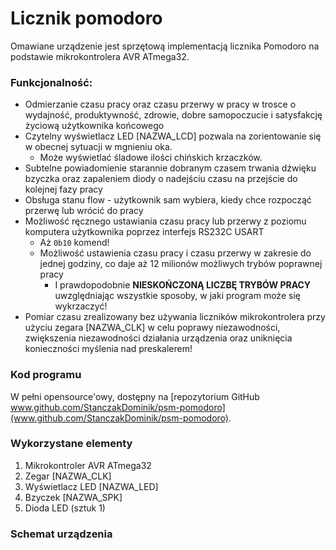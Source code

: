 # Licznik pomodoro

Omawiane urządzenie jest sprzętową implementacją licznika Pomodoro na podstawie mikrokontrolera AVR ATmega32.

### Funkcjonalność:
* Odmierzanie czasu pracy oraz czasu przerwy w pracy w trosce o wydajność, produktywność, zdrowie, dobre samopoczucie i satysfakcję życiową użytkownika końcowego
* Czytelny wyświetlacz LED [NAZWA_LCD] pozwala na zorientowanie się w obecnej sytuacji w mgnieniu oka.
    * Może wyświetlać śladowe ilości chińskich krzaczków.
* Subtelne powiadomienie starannie dobranym czasem trwania dźwięku bzyczka oraz zapaleniem diody o nadejściu czasu na przejście do kolejnej fazy pracy
* Obsługa stanu flow - użytkownik sam wybiera, kiedy chce rozpocząć przerwę lub wrócić do pracy
* Możliwość ręcznego ustawiania czasu pracy lub przerwy z poziomu komputera użytkownika poprzez interfejs RS232C USART
    * Aż `0b10` komend!
    * Możliwość ustawienia czasu pracy i czasu przerwy w zakresie do jednej godziny, co daje aż 12 milionów możliwych trybów poprawnej pracy
        * I prawdopodobnie **NIESKOŃCZONĄ LICZBĘ TRYBÓW PRACY** uwzględniając wszystkie sposoby, w jaki program może się wykrzaczyć!
* Pomiar czasu zrealizowany bez używania liczników mikrokontrolera przy użyciu zegara [NAZWA_CLK] w celu poprawy niezawodności, zwiększenia niezawodności działania urządzenia oraz uniknięcia konieczności myślenia nad preskalerem!

### Kod programu
W pełni opensource'owy, dostępny na [repozytorium GitHub www.github.com/StanczakDominik/psm-pomodoro](www.github.com/StanczakDominik/psm-pomodoro).

### Wykorzystane elementy
1. Mikrokontroler AVR ATmega32
2. Zegar [NAZWA_CLK]
3. Wyświetlacz LED [NAZWA_LED]
4. Bzyczek [NAZWA_SPK]
5. Dioda LED (sztuk 1)

### Schemat urządzenia
